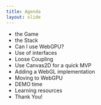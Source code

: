 ```yaml
---
title: Agenda
layout: slide
---
```

- the Game
- the Stack
- Can I use WebGPU?
- Use of interfaces
- Loose Coupling
- Use Canvas2D for a quick MVP
- Adding a WebGL implementation
- Moving to WebGPU
- DEMO time
- Learning resources
- Thank You!
